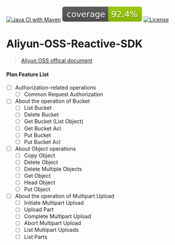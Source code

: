 [![Java CI with Maven](https://github.com/chenggangpro/aliyun-oss-reactive-sdk/actions/workflows/maven-ci.yml/badge.svg?branch=develop)](https://github.com/chenggangpro/aliyun-oss-reactive-sdk/actions/workflows/maven-ci.yml)
[![Coverage](.github/badges/jacoco.svg)](https://github.com/chenggangpro/aliyun-oss-reactive-sdk/actions/workflows/maven-ci.yml)
[![License](https://img.shields.io/badge/License-Apache%202.0-blue.svg)](https://opensource.org/licenses/Apache-2.0)
# Aliyun-OSS-Reactive-SDK

> [Aliyun OSS offical document](https://doc.oss.aliyuncs.com)

#### Plan Feature List

* [ ] Authorization-related operations
  * [ ] Common Request Authorization
* [ ] About the operation of Bucket
  * [ ] List Bucket
  * [ ] Delete Bucket
  * [ ] Get Bucket (List Object)
  * [ ] Get Bucket Acl
  * [ ] Put Bucket
  * [ ] Put Bucket Acl
* [ ] About Object operations
  * [ ] Copy Object
  * [ ] Delete Object
  * [ ] Delete Multiple Objects
  * [ ] Get Object
  * [ ] Head Object
  * [ ] Put Object
* [ ] About the operation of Multipart Upload
  * [ ] Initiate Multipart Upload
  * [ ] Upload Part
  * [ ] Complete Multipart Upload
  * [ ] Abort Multipart Upload
  * [ ] List Multipart Uploads
  * [ ] List Parts
